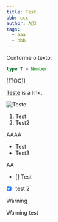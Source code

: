 ```yaml
---
title: Test
bbb: ccc
author: A@3
tags:
  - aaa
  - bbb
---
```

Conforme o texto:

```typescript
type T = Number
```

[[TOC]]

[Teste](http://google.com) is a link.

![Teste](https://google.com)

1. Test
2. Test2

AAAA

- Test
- Test3

AA

- [] Test
- [x] test 2

> [!WARNING]
> Warning test
